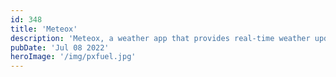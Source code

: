 ```yaml
---
id: 348
title: 'Meteox'
description: 'Meteox, a weather app that provides real-time weather updates and forecasts.'
pubDate: 'Jul 08 2022'
heroImage: '/img/pxfuel.jpg'
---
```

